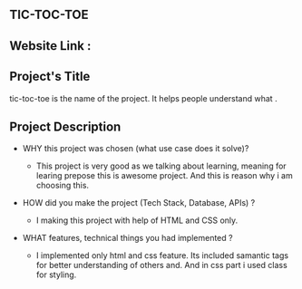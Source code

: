 ## TIC-TOC-TOE
## Website Link :

## Project's Title

tic-toc-toe  is the name of the project. It  helps people understand what .

## Project Description

- WHY this project was chosen (what use case does it solve)?
  - This project is very good as we talking about learning, meaning for learing prepose this is awesome project. And this is reason why i am choosing this.
- HOW did you make the project (Tech Stack, Database, APIs) ?
  - I making this project with help of HTML and CSS only.

- WHAT features, technical things you had implemented ?
  - I implemented only html and css feature. Its included samantic tags for better understanding of others and. And in css part i used class for styling.
